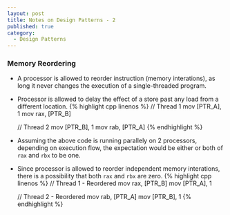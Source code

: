 ```yaml
---
layout: post
title: Notes on Design Patterns - 2
published: true
category:
  - Design Patterns
---
```


### Memory Reordering
* A processor is allowed to reorder instruction (memory interations), as long it never changes the execution of a single-threaded program.
* Processor is allowed to delay the effect of a store past any load from a different location.
{% highlight cpp linenos %}
    // Thread 1
    mov [PTR_A], 1
    mov rax, [PTR_B]

    // Thread 2
    mov [PTR_B], 1
    mov rab, [PTR_A]
{% endhighlight %}
* Assuming the above code is running parallely on 2 processors, depending on execution flow, the expectation would be either or both of `rax` and `rbx` to be one.
* Since processor is allowed to reorder independent memory interations, there is a possibility that both `rax` and `rbx` are zero.
{% highlight cpp linenos %}
    // Thread 1 - Reordered
    mov rax, [PTR_B]
    mov [PTR_A], 1

    // Thread 2 - Reordered
    mov rab, [PTR_A]
    mov [PTR_B], 1
{% endhighlight %}